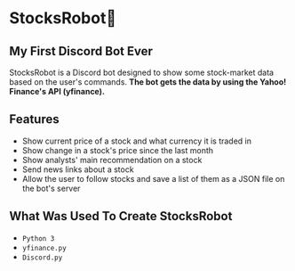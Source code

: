 # StocksRobot🤖
## My First Discord Bot Ever

StocksRobot is a Discord bot designed to show some stock-market data based on the user's commands.
**The bot gets the data by using the Yahoo! Finance's API (yfinance).**

## Features

- Show current price of a stock and what currency it is traded in
- Show change in a stock's price since the last month
- Show analysts' main recommendation on a stock
- Send news links about a stock
- Allow the user to follow stocks and save a list of them as a JSON file on the bot's server

## What Was Used To Create StocksRobot
- `Python 3`
- `yfinance.py`
- `Discord.py`
